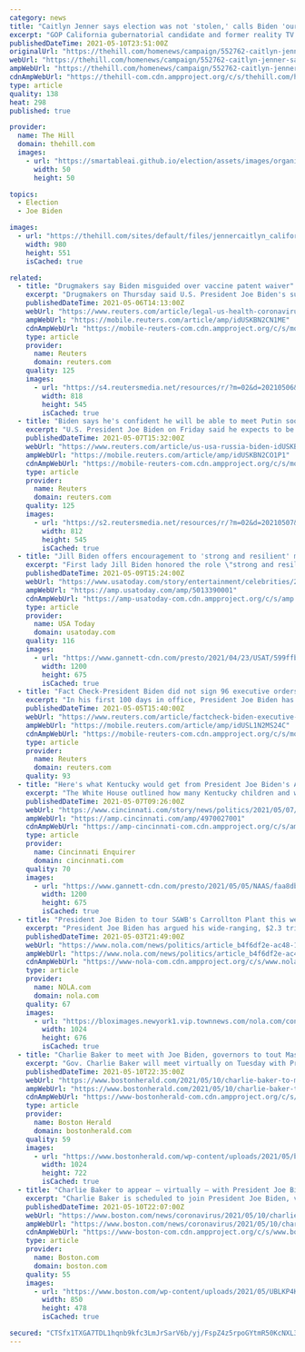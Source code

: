 ```yaml
---
category: news
title: "Caitlyn Jenner says election was not 'stolen,' calls Biden 'our president'"
excerpt: "GOP California gubernatorial candidate and former reality TV star Caitlyn Jenner says she does not believe the 2020 presidential election was stolen, but she added that the U.S. must “have integrity in our election system."
publishedDateTime: 2021-05-10T23:51:00Z
originalUrl: "https://thehill.com/homenews/campaign/552762-caitlyn-jenner-says-election-was-not-stolen-calls-biden-our-president"
webUrl: "https://thehill.com/homenews/campaign/552762-caitlyn-jenner-says-election-was-not-stolen-calls-biden-our-president"
ampWebUrl: "https://thehill.com/homenews/campaign/552762-caitlyn-jenner-says-election-was-not-stolen-calls-biden-our-president?amp"
cdnAmpWebUrl: "https://thehill-com.cdn.ampproject.org/c/s/thehill.com/homenews/campaign/552762-caitlyn-jenner-says-election-was-not-stolen-calls-biden-our-president?amp"
type: article
quality: 138
heat: 298
published: true

provider:
  name: The Hill
  domain: thehill.com
  images:
    - url: "https://smartableai.github.io/election/assets/images/organizations/thehill.com-50x50.jpg"
      width: 50
      height: 50

topics:
  - Election
  - Joe Biden

images:
  - url: "https://thehill.com/sites/default/files/jennercaitlyn_california_020520getty.jpg"
    width: 980
    height: 551
    isCached: true

related:
  - title: "Drugmakers say Biden misguided over vaccine patent waiver"
    excerpt: "Drugmakers on Thursday said U.S. President Joe Biden's support for waiving patents of COVID-19 vaccines could disrupt a fragile supply chain and that rich countries should instead share more generously with the developing world."
    publishedDateTime: 2021-05-06T14:13:00Z
    webUrl: "https://www.reuters.com/article/legal-us-health-coronavirus-waiver-ifpma-idUSKBN2CN1ME"
    ampWebUrl: "https://mobile.reuters.com/article/amp/idUSKBN2CN1ME"
    cdnAmpWebUrl: "https://mobile-reuters-com.cdn.ampproject.org/c/s/mobile.reuters.com/article/amp/idUSKBN2CN1ME"
    type: article
    provider:
      name: Reuters
      domain: reuters.com
    quality: 125
    images:
      - url: "https://s4.reutersmedia.net/resources/r/?m=02&d=20210506&t=2&i=1561155795&w=&fh=545px&fw=&ll=&pl=&sq=&r=LYNXMPEH450TX"
        width: 818
        height: 545
        isCached: true
  - title: "Biden says he's confident he will be able to meet Putin soon"
    excerpt: "U.S. President Joe Biden on Friday said he expects to be able to meet with Russian President Vladimir Putin soon, adding that the time and place for their encounter are still being worked out."
    publishedDateTime: 2021-05-07T15:32:00Z
    webUrl: "https://www.reuters.com/article/us-usa-russia-biden-idUSKBN2CO1P1"
    ampWebUrl: "https://mobile.reuters.com/article/amp/idUSKBN2CO1P1"
    cdnAmpWebUrl: "https://mobile-reuters-com.cdn.ampproject.org/c/s/mobile.reuters.com/article/amp/idUSKBN2CO1P1"
    type: article
    provider:
      name: Reuters
      domain: reuters.com
    quality: 125
    images:
      - url: "https://s2.reutersmedia.net/resources/r/?m=02&d=20210507&t=2&i=1561326232&w=&fh=545px&fw=&ll=&pl=&sq=&r=LYNXMPEH4610D"
        width: 812
        height: 545
        isCached: true
  - title: "Jill Biden offers encouragement to 'strong and resilient' moms after a 'challenging' year"
    excerpt: "First lady Jill Biden honored the role \"strong and resilient\" mothers play in taking care of their families after a \"challenging\" year of COVID-19."
    publishedDateTime: 2021-05-09T15:24:00Z
    webUrl: "https://www.usatoday.com/story/entertainment/celebrities/2021/05/09/mothers-day-jill-biden-honors-moms-after-difficult-year/5013390001/"
    ampWebUrl: "https://amp.usatoday.com/amp/5013390001"
    cdnAmpWebUrl: "https://amp-usatoday-com.cdn.ampproject.org/c/s/amp.usatoday.com/amp/5013390001"
    type: article
    provider:
      name: USA Today
      domain: usatoday.com
    quality: 116
    images:
      - url: "https://www.gannett-cdn.com/presto/2021/04/23/USAT/599ffb1d-e4c0-4d02-aaab-ce73404b92ef-DrB_long.jpg?auto=webp&crop=2024,1139,x795,y0&format=pjpg&width=1200"
        width: 1200
        height: 675
        isCached: true
  - title: "Fact Check-President Biden did not sign 96 executive orders in his first three months in office"
    excerpt: "In his first 100 days in office, President Joe Biden has not signed 96 executive orders. According to FederalRegister.gov, part of the United States National Archives, the Biden Administration had published 42 executive orders by April 27,"
    publishedDateTime: 2021-05-05T15:40:00Z
    webUrl: "https://www.reuters.com/article/factcheck-biden-executive-orders-idUSL1N2MS24C"
    ampWebUrl: "https://mobile.reuters.com/article/amp/idUSL1N2MS24C"
    cdnAmpWebUrl: "https://mobile-reuters-com.cdn.ampproject.org/c/s/mobile.reuters.com/article/amp/idUSL1N2MS24C"
    type: article
    provider:
      name: Reuters
      domain: reuters.com
    quality: 93
  - title: "Here's what Kentucky would get from President Joe Biden's American Families Plan"
    excerpt: "The White House outlined how many Kentucky children and workers would benefit from the $1.8 trillion plan, which includes universal preschool."
    publishedDateTime: 2021-05-07T09:26:00Z
    webUrl: "https://www.cincinnati.com/story/news/politics/2021/05/07/joe-biden-american-families-plan-what-kentucky-would-get/4970027001/"
    ampWebUrl: "https://amp.cincinnati.com/amp/4970027001"
    cdnAmpWebUrl: "https://amp-cincinnati-com.cdn.ampproject.org/c/s/amp.cincinnati.com/amp/4970027001"
    type: article
    provider:
      name: Cincinnati Enquirer
      domain: cincinnati.com
    quality: 70
    images:
      - url: "https://www.gannett-cdn.com/presto/2021/05/05/NAAS/faa8db64-affc-4ee1-9222-412ac8f843f3-Biden_8.jpg?auto=webp&crop=3955,2225,x0,y0&format=pjpg&width=1200"
        width: 1200
        height: 675
        isCached: true
  - title: "President Joe Biden to tour S&WB's Carrollton Plant this week, according to White House"
    excerpt: "President Joe Biden has argued his wide-ranging, $2.3 trillion infrastructure plan is a solution to decades of underinvestment in roads, pipes and other major projects throughout the country."
    publishedDateTime: 2021-05-03T21:49:00Z
    webUrl: "https://www.nola.com/news/politics/article_b4f6df2e-ac48-11eb-8e6f-bf71074b3739.html"
    ampWebUrl: "https://www.nola.com/news/politics/article_b4f6df2e-ac48-11eb-8e6f-bf71074b3739.amp.html"
    cdnAmpWebUrl: "https://www-nola-com.cdn.ampproject.org/c/s/www.nola.com/news/politics/article_b4f6df2e-ac48-11eb-8e6f-bf71074b3739.amp.html"
    type: article
    provider:
      name: NOLA.com
      domain: nola.com
    quality: 67
    images:
      - url: "https://bloximages.newyork1.vip.townnews.com/nola.com/content/tncms/assets/v3/editorial/9/0c/90cab378-25c5-11eb-b2be-476e690edf48/5df57e8ab9e25.image.jpg?resize=1024%2C676"
        width: 1024
        height: 676
        isCached: true
  - title: "Charlie Baker to meet with Joe Biden, governors to tout Massachusetts progress in vaccinating residents"
    excerpt: "Gov. Charlie Baker will meet virtually on Tuesday with President Biden and a group of bipartisan governors to tout the Bay State’s progress in vaccinating residents against coronavirus."
    publishedDateTime: 2021-05-10T22:35:00Z
    webUrl: "https://www.bostonherald.com/2021/05/10/charlie-baker-to-meet-with-joe-biden-governors-to-tout-massachusetts-progress-in-vaccinating-residents/"
    ampWebUrl: "https://www.bostonherald.com/2021/05/10/charlie-baker-to-meet-with-joe-biden-governors-to-tout-massachusetts-progress-in-vaccinating-residents/amp/"
    cdnAmpWebUrl: "https://www-bostonherald-com.cdn.ampproject.org/c/s/www.bostonherald.com/2021/05/10/charlie-baker-to-meet-with-joe-biden-governors-to-tout-massachusetts-progress-in-vaccinating-residents/amp/"
    type: article
    provider:
      name: Boston Herald
      domain: bostonherald.com
    quality: 59
    images:
      - url: "https://www.bostonherald.com/wp-content/uploads/2021/05/baker10.jpg?w=1024&#038;h=722"
        width: 1024
        height: 722
        isCached: true
  - title: "Charlie Baker to appear — virtually — with President Joe Biden on Tuesday to talk about the vaccination effort"
    excerpt: "Charlie Baker is scheduled to join President Joe Biden, virtually, on Tuesday for a bipartisan event touting the state’s progress with the COVID-19 vaccine rollout. As USA Today first reported Monday afternoon,"
    publishedDateTime: 2021-05-10T22:07:00Z
    webUrl: "https://www.boston.com/news/coronavirus/2021/05/10/charlie-baker-biden-vaccine"
    ampWebUrl: "https://www.boston.com/news/coronavirus/2021/05/10/charlie-baker-biden-vaccine/amp"
    cdnAmpWebUrl: "https://www-boston-com.cdn.ampproject.org/c/s/www.boston.com/news/coronavirus/2021/05/10/charlie-baker-biden-vaccine/amp"
    type: article
    provider:
      name: Boston.com
      domain: boston.com
    quality: 55
    images:
      - url: "https://www.boston.com/wp-content/uploads/2021/05/UBLKP4K4VV3LQICNN6FQIQUMEE-6099a2931c6e8-850x478.jpg"
        width: 850
        height: 478
        isCached: true

secured: "CTSfx1TXGA7TDL1hqnb9kfc3LmJrSarV6b/yj/FspZ4z5rpoGYtmR50KcNXL3LYMCGl7c5lEWqB7g2saFPKYHuMZD4IW7Mum130PZ2QT0qyBfWWCcqXoEdUj6szBXy5t233svrJaWhLwRYYTY8M70SpFcmfNZRUEwmCx9WotnmIGdGChM7XupxTBqhenB5EMRxl2nV9YEU2B+Xv21TDcsL1r6oGF1xISiaVvP+ErFK4Tr9NFrNaVPBMICcqS4FwAwF1Lp3Nc3STlSnigojo9MXGe8qRjDJEpslrB6Hu+Cj6hubi8iJbdB54yt4Qyv/D0bv9Mf2IRIOmR8oG8KtMFQXfBKdVHm/tFOwb1MX/BmxI=;NvM+NMubmfxEM6QIzfu7UQ=="
---
```


